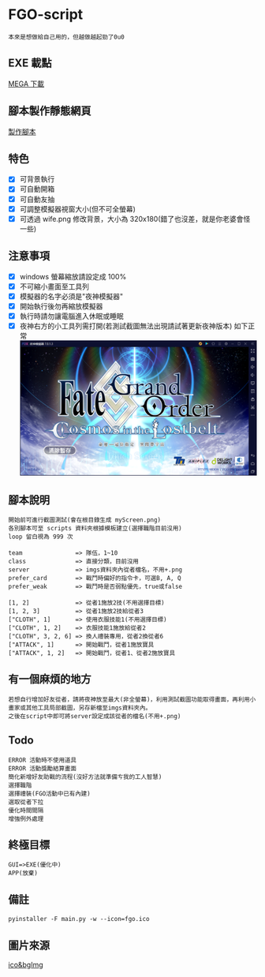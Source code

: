 # FGO-script

    本來是想做給自己用的，但越做越起勁了0u0

## EXE 載點

[MEGA 下載](https://mega.nz/file/42YlCLKZ#s6wEtUOaN9iZ5csixO-DA9v3mifzkiYCHWunjMl94Fw)

## 腳本製作靜態網頁

[製作腳本](https://snakey0u0.github.io/FGO-script/)

## 特色

-   [x] 可背景執行
-   [x] 可自動開箱
-   [x] 可自動友抽
-   [x] 可調整模擬器視窗大小(但不可全螢幕)
-   [x] 可透過 wife.png 修改背景，大小為 320x180(錯了也沒差，就是你老婆會怪一些)

## 注意事項

-   [x] windows 螢幕縮放請設定成 100%
-   [x] 不可縮小畫面至工具列
-   [x] 模擬器的名字必須是"夜神模擬器"
-   [x] 開始執行後勿再縮放模擬器
-   [x] 執行時請勿讓電腦進入休眠或睡眠
-   [x] 夜神右方的小工具列需打開(若測試截圖無法出現請試著更新夜神版本)
        如下正常
        ![image](https://github.com/SnaKey0u0/FGO-script/blob/dev/imgs/example.png)

## 腳本說明

    開始前可進行截圖測試(會在根目錄生成 myScreen.png)
    各別腳本可至 scripts 資料夾根據模板建立(選擇職階目前沒用)
    loop 留白視為 999 次

    team               => 隊伍，1~10
    class              => 直接分類，目前沒用
    server             => imgs資料夾內從者檔名，不用+.png
    prefer_card        => 戰鬥時偏好的指令卡，可選B, A, Q
    prefer_weak        => 戰鬥時是否弱點優先，true或false

    [1, 2]             => 從者1施放2技(不用選擇目標)
    [1, 2, 3]          => 從者1施放2技給從者3
    ["CLOTH", 1]       => 使用衣服技能1(不用選擇目標)
    ["CLOTH", 1, 2]    => 衣服技能1施放給從者2
    ["CLOTH", 3, 2, 6] => 換人禮裝專用，從者2換從者6
    ["ATTACK", 1]      => 開始戰鬥，從者1施放寶具
    ["ATTACK", 1, 2]   => 開始戰鬥，從者1、從者2施放寶具

## 有一個麻煩的地方

    若想自行增加好友從者，請將夜神放至最大(非全螢幕)，利用測試截圖功能取得畫面，再利用小畫家或其他工具局部截圖，另存新檔至imgs資料夾內。
    之後在script中即可將server設定成該從者的檔名(不用+.png)

## Todo

    ERROR 活動時不使用道具
    ERROR 活動獎勵結算畫面
    簡化新增好友助戰的流程(沒好方法就準備ㄘ我的工人智慧)
    選擇職階
    選擇禮裝(FGO活動中已有內建)
    選取從者下拉
    優化時間間隔
    增強例外處理

## 終極目標

```
GUI=>EXE(優化中)
APP(放棄)
```

## 備註

    pyinstaller -F main.py -w --icon=fgo.ico

## 圖片來源

[ico&bgImg](https://twitter.com/erichpcsc/status/1201033067135033344)
